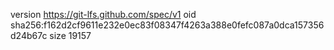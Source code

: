 version https://git-lfs.github.com/spec/v1
oid sha256:f162d2cf9611e232e0ec83f08347f4263a388e0fefc087a0dca157356d24b67c
size 19157
